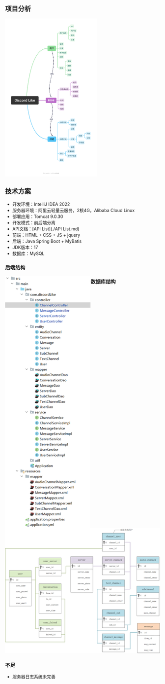 ## 项目分析

<img src="./images/project.png" style="zoom:50%;" />



## 技术方案

- 开发环境：IntelliJ IDEA 2022
- 服务器环境：阿里云轻量云服务，2核4G，Alibaba Cloud Linux
- 部署应用：Tomcat 9.0.30
- 开发模式：前后端分离
- API文档：[API List](./API List.md)
- 前端：HTML + CSS + JS + jquery
- 后端：Java Spring Boot + MyBatis
- JDK版本：17
- 数据库：MySQL



### 后端结构


<img src="./images/structure.png" alt="image-20231203172549722" style="zoom:80%; float:left" />




### 数据库结构



![](./images/database.png)





### 不足

- 服务器日志系统未完善